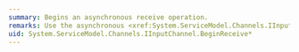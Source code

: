 ```yaml
---
summary: Begins an asynchronous receive operation.
remarks: Use the asynchronous <xref:System.ServiceModel.Channels.IInputChannel.BeginReceive%2A> method when you want the application processing to continue without waiting for the request to be received. Use the synchronous <xref:System.ServiceModel.Channels.IInputChannel.Receive%2A> method when it is acceptable for the current thread to be blocked until the request message is received or the interval of time specified by the `timeout` has been exceeded. The asynchronous operation is available with or without an explicit timeout.
uid: System.ServiceModel.Channels.IInputChannel.BeginReceive*
---
```

